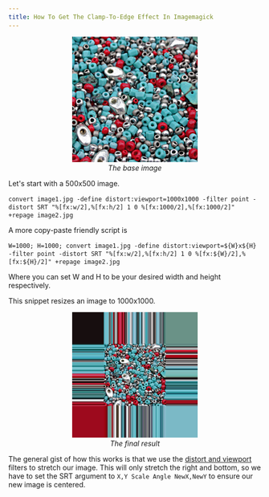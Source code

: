 ```yaml
---
title: How To Get The Clamp-To-Edge Effect In Imagemagick
---
```


<p align="center">
    <img src="/assets/2018-08-02/image1.jpg" alt="Base image" height="250" width="250" />
    <br />
    <em>The base image</em>
</p>

Let's start with a 500x500 image.

```
convert image1.jpg -define distort:viewport=1000x1000 -filter point -distort SRT "%[fx:w/2],%[fx:h/2] 1 0 %[fx:1000/2],%[fx:1000/2]" +repage image2.jpg
```

A more copy-paste friendly script is

```
W=1000; H=1000; convert image1.jpg -define distort:viewport=${W}x${H} -filter point -distort SRT "%[fx:w/2],%[fx:h/2] 1 0 %[fx:${W}/2],%[fx:${H}/2]" +repage image2.jpg
```

Where you can set W and H to be your desired width and height respectively.

This snippet resizes an image to 1000x1000.

<p align="center">
    <img src="/assets/2018-08-02/image2.jpg" alt="Clamp-to-edge image" height="250" width="250" />
    <br />
    <em>The final result</em>
</p>

The general gist of how this works is that we use the [distort and viewport](https://www.imagemagick.org/Usage/distorts/#distort_viewport) filters to stretch our image. This will only stretch the right and bottom, so we have to set the SRT argument to `X,Y Scale Angle NewX,NewY` to ensure our new image is centered.

